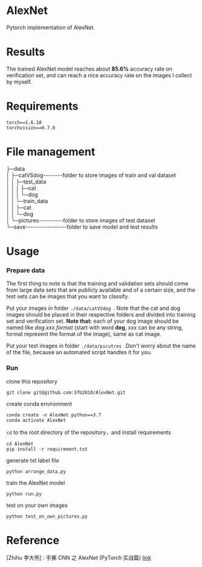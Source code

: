 # AlexNet
Pytorch implementation of AlexNet.



# Results

The trained AlexNet model reaches about **85.6%** accuracy rate on verification set, and can reach a nice accuracy rate on the images I collect by myself.



# Requirements

```
torch==1.6.10
torchvision==0.7.0
```



# File management

├─data                                                                      \
│  ├─catVSdog--------folder to store images of train and val dataset   \
│  │  ├─test_data                                                           \
│  │  │  ├─cat                                                              \
│  │  │  └─dog                                                              \
│  │  └─train_data                                                          \
│  │      ├─cat                                                             \
│  │      └─dog                                                             \
│  └─pictures----------folder to store images of test dataset            \
└─save-----------------folder to save model and test results             



# Usage

### Prepare data

The first thing to note is that the training and validation sets should come from large data sets that are publicly available and of a certain size, and the test sets can be images that you want to classify.

Put your images in folder `./data/catVSdog `. Note that the cat and dog images should be placed in their respective folders and divided into training set and verification set. **Note that:** each of your dog image should be named like _dog.xxx.format_ (start with word **dog**, xxx can be any string, format represent the format of the image), same as cat image.

Put your test images in folder `./data/picutres `.Don't worry about the name of the file, because an automated script handles it for you.

### Run

clone this repository

```
git clone git@github.com:STU2018/AlexNet.git
```

 create conda environment

```
conda create -n AlexNet python==3.7
conda activate AlexNet
```

`cd` to the root directory of the repository，and install requirements

```
cd AlexNet
pip install -r requirement.txt
```

generate txt label file

```
python arrange_data.py
```

train the AlexNet model

```
python run.py
```

test on your own images

```
python test_on_own_pictures.py
```

# Reference

[Zhihu 李大熊] : 手撕 CNN 之 AlexNet (PyTorch 实战篇) [link](https://zhuanlan.zhihu.com/p/495615011) 




